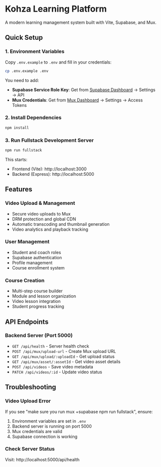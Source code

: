 # Kohza Learning Platform

A modern learning management system built with Vite, Supabase, and Mux.

## Quick Setup

### 1. Environment Variables
Copy `.env.example` to `.env` and fill in your credentials:

```bash
cp .env.example .env
```

You need to add:
- **Supabase Service Role Key**: Get from [Supabase Dashboard](https://app.supabase.com) → Settings → API
- **Mux Credentials**: Get from [Mux Dashboard](https://dashboard.mux.com) → Settings → Access Tokens

### 2. Install Dependencies
```bash
npm install
```

### 3. Run Fullstack Development Server
```bash
npm run fullstack
```

This starts:
- Frontend (Vite): http://localhost:3000
- Backend (Express): http://localhost:5000

## Features

### Video Upload & Management
- Secure video uploads to Mux
- DRM protection and global CDN
- Automatic transcoding and thumbnail generation
- Video analytics and playback tracking

### User Management
- Student and coach roles
- Supabase authentication
- Profile management
- Course enrollment system

### Course Creation
- Multi-step course builder
- Module and lesson organization
- Video lesson integration
- Student progress tracking

## API Endpoints

### Backend Server (Port 5000)
- `GET /api/health` - Server health check
- `POST /api/mux/upload-url` - Create Mux upload URL
- `GET /api/mux/upload/:uploadId` - Get upload status
- `GET /api/mux/asset/:assetId` - Get video asset details
- `POST /api/videos` - Save video metadata
- `PATCH /api/videos/:id` - Update video status

## Troubleshooting

### Video Upload Error
If you see "make sure you run mux +supabase npm run fullstack", ensure:

1. Environment variables are set in `.env`
2. Backend server is running on port 5000
3. Mux credentials are valid
4. Supabase connection is working

### Check Server Status
Visit: http://localhost:5000/api/health